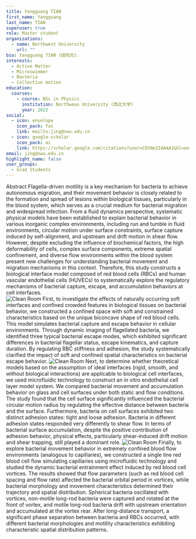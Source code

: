 ```yaml
---
title: Yangguang TIAN
first_name: Yangguang
last_name: TIAN
superuser: true
role: Master student
organizations:
  - name: Northwest University
    url: ""
bio: Yangguang TIAN (田阳光).
interests:
  - Active Matter
  - Microswimmer
  - Bacteria
  - Collective motion
education:
  courses:
    - course: BSc in Physics
      institution: Northweas University (西北大学)
      year: 2022
social:
  - icon: envelope
    icon_pack: fas
    link: mailto:jing@nwu.edu.cn
  - icon: google-scholar
    icon_pack: ai
    link: https://scholar.google.com/citations?user=CDtNe2IAAAAJ&hl=en
email: jing@nwu.edu.cn
highlight_name: false
user_groups:
  - Grad Students
---
```

Abstract 
Flagella-driven motility is a key mechanism for bacteria to achieve autonomous migration, and their movement behavior is closely related to the formation and spread of lesions within biological tissues, particularly in the blood system, which serves as a crucial medium for bacterial migration and widespread infection. From a fluid dynamics perspective, systematic physical models have been established to explain bacterial behavior in various inorganic complex environments, including run and tumble in fluid environments, circular motion under surface constraints, surface capture induced by self-alignment, and upstream and drift motion in shear flow. However, despite excluding the influence of biochemical factors, the high deformability of cells, complex surface components, extreme spatial confinement, and diverse flow environments within the blood system present new challenges for understanding bacterial movement and migration mechanisms in this context. Therefore, this study constructs a biological interface model composed of red blood cells (RBCs) and human vascular endothelial cells (HUVECs) to systematically explore the regulatory mechanisms of bacterial capture, escape, and accumulation behaviors at cell interfaces.  
![Clean Room](BacteriaRBC.png)
First, to investigate the effects of naturally occurring soft interfaces and confined crowded features in biological tissues on bacterial behavior, we constructed a confined space with soft and constrained characteristics based on the unique biconcave shape of red blood cells. This model simulates bacterial capture and escape behavior in cellular environments. Through dynamic imaging of flagellated bacteria, we identified three typical bacterial escape modes, which exhibited significant differences in bacterial flagellar status, escape kinematics, and capture duration. By regulating RBC stiffness and adhesion, the study systematically clarified the impact of soft and confined spatial characteristics on bacterial escape behavior. 
![Clean Room](BacteriaCell.jpg)
Next, to determine whether theoretical models based on the assumption of ideal interfaces (rigid, smooth, and without biological interactions) are applicable to biological cell interfaces, we used microfluidic technology to construct an in vitro endothelial cell layer model system. We compared bacterial movement and accumulation behavior on glass and cell surfaces under both static and flow conditions. The study found that the cell surface significantly influenced the bacterial circular motion radius by regulating the effective distance between bacteria and the surface. Furthermore, bacteria on cell surfaces exhibited two distinct adhesion states: tight and loose adhesion. Bacteria in different adhesion states responded very differently to shear flow. In terms of bacterial surface accumulation, despite the positive contribution of adhesion behavior, physical effects, particularly shear-induced drift motion and shear trapping, still played a dominant role. 
![Clean Room](SwimmingCapillary.jpg)
Finally, to explore bacterial movement behavior in extremely confined blood flow environments (analogous to capillaries), we constructed a single line red blood cell flow simulating capillaries using microfluidic technology and studied the dynamic bacterial entrainment effect induced by red blood cell vortices. The results showed that flow parameters (such as red blood cell spacing and flow rate) affected the bacterial orbital period in vortices, while bacterial morphology and movement characteristics determined their trajectory and spatial distribution. Spherical bacteria oscillated with vortices, non-motile long-rod bacteria were captured and rotated at the front of vortex, and motile long-rod bacteria drift with upstream orientation and accumulated at the vortex rear. After long-distance transport, a significant phase separation between bacteria and RBCs occurred, with different bacterial morphologies and motility characteristics exhibiting characteristic spatial distribution patterns. 